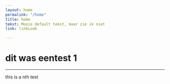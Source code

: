 ```yaml
---
layout: home
permalink: "/home"
title: home
tekst: Mooie default tekst, maar zie ik niet
link: linkLook

---
```

# dit was eentest 1

***

this is a nth test